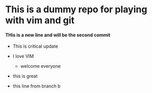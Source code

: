 # This is a dummy repo for playing with vim and git

#### THis is a new line and will be the second commit


* This is critical update
- I love VIM
    - welcome everyone

- this is great

- this line from branch b
